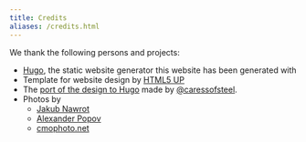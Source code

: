```yaml
---
title: Credits
aliases: /credits.html
---
```


We thank the following persons and projects:

* [Hugo](https://gohugo.io/), the static website generator this website has been generated with
* Template for website design by [HTML5 UP](https://html5up.net/)
* The [port of the design to Hugo](https://github.com/caressofsteel/hugo-story) made by [@caressofsteel](https://github.com/caressofsteel).
* Photos by
  * [Jakub Nawrot](https://unsplash.com/jacob_lens)
  * [Alexander Popov](https://unsplash.com/5step5)
  * [cmophoto.net](https://unsplash.com/cmophoto)
